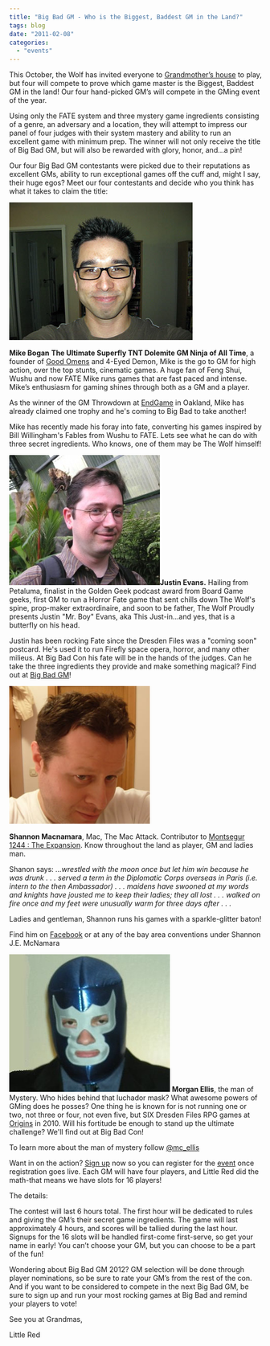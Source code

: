 ```yaml
---
title: "Big Bad GM - Who is the Biggest, Baddest GM in the Land?"
tags: blog
date: "2011-02-08"
categories: 
  - "events"
---
```


This October, the Wolf has invited everyone to [Grandmother’s house](http://www.hilton.com/en/hi/groups/personalized/O/OAKHIHH-BBC-20111007/index.jhtml?WT.mc_id=POG) to play, but four will compete to prove which game master is the Biggest, Baddest GM in the land! Our four hand-picked GM’s will compete in the GMing event of the year.

Using only the FATE system and three mystery game ingredients consisting of a genre, an adversary and a location, they will attempt to impress our panel of four judges with their system mastery and ability to run an excellent game with minimum prep. The winner will not only receive the title of Big Bad GM, but will also be rewarded with glory, honor, and…a pin!

Our four Big Bad GM contestants were picked due to their reputations as excellent GMs, ability to run exceptional games off the cuff and, might I say, their huge egos? Meet our four contestants and decide who you think has what it takes to claim the title:

[![](/images/mike.jpg "mike")](http://www.bigbadcon.com/wp-content/uploads/2011/02/mike.jpg)

**Mike Bogan** **The Ultimate Superfly TNT Dolemite GM Ninja of All Time**, a founder of [Good Omens](http://www.goodomensgames.com/) and 4-Eyed Demon, Mike is the go to GM for high action, over the top stunts, cinematic games. A huge fan of Feng Shui, Wushu and now FATE Mike runs games that are fast paced and intense. Mike’s enthusiasm for gaming shines through both as a GM and a player.

As the winner of the GM Throwdown at [EndGame](http://www.endgameoakland.com/) in Oakland, Mike has already claimed one trophy and he's coming to Big Bad to take another!

Mike has recently made his foray into fate, converting his games inspired by Bill Willingham's Fables from Wushu to FATE. Lets see what he can do with three secret ingredients. Who knows, one of them may be The Wolf himself!  

[![](/images/74535_1543478158379_1577732348_1265134_6053057_n-300x259.jpg "Mr. Boy")](http://www.bigbadcon.com/wp-content/uploads/2011/09/74535_1543478158379_1577732348_1265134_6053057_n.jpg)**Justin Evans.** Hailing from Petaluma, finalist in the Golden Geek podcast award from Board Game geeks, first GM to run a Horror Fate game that sent chills down The Wolf's spine, prop-maker extraordinaire, and soon to be father, The Wolf Proudly presents Justin "Mr. Boy" Evans, aka This Just-in...and yes, that is a butterfly on his head.

Justin has been rocking Fate since the Dresden Files was a "coming soon" postcard. He's used it to run Firefly space opera, horror, and many other milieus. At Big Bad Con his fate will be in the hands of the judges. Can he take the three ingredients they provide and make something magical? Find out at [Big Bad GM](http://www.bigbadcon.com/?page_id=6&event_id=72)!

  
  
  
  

[![](/images/shanon.jpg "shanon")](../wp-content/uploads/2011/02/shanon.jpg)

**Shannon Macnamara**, Mac, The Mac Attack. Contributor to [Montsegur 1244 : The Expansion](http://thoughtfulgames.com/montsegur1244/expansion.html). Know throughout the land as player, GM and ladies man.

Shanon says: _...wrestled with the moon once but let him win because he was drunk . . . served a term in the Diplomatic Corps overseas in Paris (i.e. intern to the then Ambassador) . . . maidens have swooned at my words and knights have jousted me to keep their ladies; they all lost . . . walked on fire once and my feet were unusually warm for three days after . . ._

Ladies and gentleman, Shannon runs his games with a sparkle-glitter baton!

Find him on [Facebook](http://www.facebook.com/#%21/profile.php?id=100000949125771) or at any of the bay area conventions under Shannon J.E. McNamara

  

[![](/images/morgan.jpg)](../wp-content/uploads/2011/02/morgan.jpg) **Morgan Ellis**, the man of Mystery. Who hides behind that luchador mask? What awesome powers of GMing does he posses? One thing he is known for is not running one or two, not three or four, not even five, but SIX Dresden Files RPG games at [Origins](http://www.dresdenfilesrpg.com/2010/03/03/evil-hat-gaming-at-origins/) in 2010. Will his fortitude be enough to stand up the ultimate challenge? We'll find out at Big Bad Con!

To learn more about the man of mystery follow [@mc\_ellis](http://twitter.com/#!/mc_ellis)

Want in on the action? [Sign up](http://www.bigbadcon.com/?page_id=17) now so you can register for the [event](http://www.bigbadcon.com/?page_id=6&game-title=ap5a9v) once registration goes live. Each GM will have four players, and Little Red did the math-that means we have slots for 16 players!

The details:

The contest will last 6 hours total. The first hour will be dedicated to rules and giving the GM’s their secret game ingredients. The game will last approximately 4 hours, and scores will be tallied during the last hour. Signups for the 16 slots will be handled first-come first-serve, so get your name in early! You can’t choose your GM, but you can choose to be a part of the fun!

Wondering about Big Bad GM 2012? GM selection will be done through player nominations, so be sure to rate your GM’s from the rest of the con. And if you want to be considered to compete in the next Big Bad GM, be sure to sign up and run your most rocking games at Big Bad and remind your players to vote!

See you at Grandmas,

Little Red
